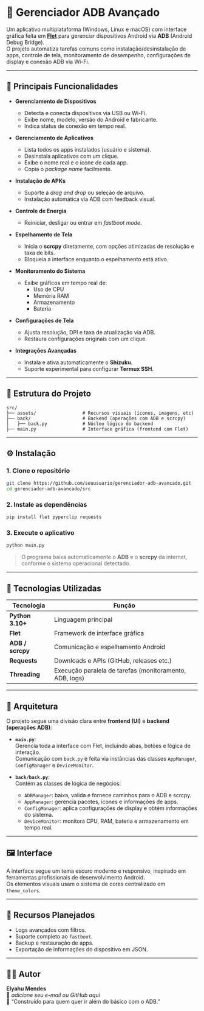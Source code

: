 # 📱 Gerenciador ADB Avançado

Um aplicativo multiplataforma (Windows, Linux e macOS) com interface gráfica feita em **[Flet](https://flet.dev/)** para gerenciar dispositivos Android via **ADB** (Android Debug Bridge).  
O projeto automatiza tarefas comuns como instalação/desinstalação de apps, controle de tela, monitoramento de desempenho, configurações de display e conexão ADB via Wi-Fi.

---

## 🚀 Principais Funcionalidades

- **Gerenciamento de Dispositivos**
  - Detecta e conecta dispositivos via USB ou Wi-Fi.
  - Exibe nome, modelo, versão do Android e fabricante.
  - Indica status de conexão em tempo real.

- **Gerenciamento de Aplicativos**
  - Lista todos os apps instalados (usuário e sistema).
  - Desinstala aplicativos com um clique.
  - Exibe o nome real e o ícone de cada app.
  - Copia o *package name* facilmente.

- **Instalação de APKs**
  - Suporte a *drag and drop* ou seleção de arquivo.
  - Instalação automática via ADB com feedback visual.

- **Controle de Energia**
  - Reiniciar, desligar ou entrar em *fastboot mode*.

- **Espelhamento de Tela**
  - Inicia o **scrcpy** diretamente, com opções otimizadas de resolução e taxa de bits.
  - Bloqueia a interface enquanto o espelhamento está ativo.

- **Monitoramento do Sistema**
  - Exibe gráficos em tempo real de:
    - Uso de CPU
    - Memória RAM
    - Armazenamento
    - Bateria

- **Configurações de Tela**
  - Ajusta resolução, DPI e taxa de atualização via ADB.
  - Restaura configurações originais com um clique.

- **Integrações Avançadas**
  - Instala e ativa automaticamente o **Shizuku**.
  - Suporte experimental para configurar **Termux SSH**.

---

## 🧩 Estrutura do Projeto

```
src/
├── assets/                 # Recursos visuais (ícones, imagens, etc)
├── back/                   # Backend (operações com ADB e scrcpy)
│   ├── back.py             # Núcleo lógico do backend
├── main.py                 # Interface gráfica (frontend com Flet)
```

---

## ⚙️ Instalação

### 1. Clone o repositório
```bash
git clone https://github.com/seuusuario/gerenciador-adb-avancado.git
cd gerenciador-adb-avancado/src
```

### 2. Instale as dependências
```bash
pip install flet pyperclip requests
```

### 3. Execute o aplicativo
```bash
python main.py
```

> O programa baixa automaticamente o **ADB** e o **scrcpy** da internet, conforme o sistema operacional detectado.

---

## 🧠 Tecnologias Utilizadas

| Tecnologia | Função |
|-------------|--------|
| **Python 3.10+** | Linguagem principal |
| **Flet** | Framework de interface gráfica |
| **ADB / scrcpy** | Comunicação e espelhamento Android |
| **Requests** | Downloads e APIs (GitHub, releases etc.) |
| **Threading** | Execução paralela de tarefas (monitoramento, ADB, logs) |

---

## 🧱 Arquitetura

O projeto segue uma divisão clara entre **frontend (UI)** e **backend (operações ADB)**:

- **`main.py`**:  
  Gerencia toda a interface com Flet, incluindo abas, botões e lógica de interação.  
  Comunicação com `back.py` é feita via instâncias das classes `AppManager`, `ConfigManager` e `DeviceMonitor`.

- **`back/back.py`**:  
  Contém as classes de lógica de negócios:
  - `ADBManager`: baixa, valida e fornece caminhos para o ADB e scrcpy.
  - `AppManager`: gerencia pacotes, ícones e informações de apps.
  - `ConfigManager`: aplica configurações de display e obtém informações do sistema.
  - `DeviceMonitor`: monitora CPU, RAM, bateria e armazenamento em tempo real.

---

## 🖼️ Interface

A interface segue um tema escuro moderno e responsivo, inspirado em ferramentas profissionais de desenvolvimento Android.  
Os elementos visuais usam o sistema de cores centralizado em `theme_colors`.

---

## 🧪 Recursos Planejados

- Logs avançados com filtros.
- Suporte completo ao `fastboot`.
- Backup e restauração de apps.
- Exportação de informações do dispositivo em JSON.

---

## 🧑‍💻 Autor

**Elyahu Mendes**  
📧 *adicione seu e-mail ou GitHub aqui*  
💬 “Construído para quem quer ir além do básico com o ADB.”

